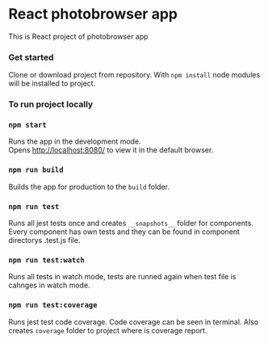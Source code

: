 # React photobrowser app

This is React project of photobrowser app

### Get started

Clone or download project from repository. With `npm install` node modules will be installed to project.

### To run project locally

### `npm start`
Runs the app in the development mode.\
Opens [http://localhost:8080/](http://localhost:8080/) to view it in the default browser.

### `npm run build`

Builds the app for production to the `build` folder.

### `npm run test`

Runs all jest tests once and creates `__snapshots__` folder for components.\
Every component has own tests and they can be found in component directorys .test.js file.

### `npm run test:watch`

Runs all tests in watch mode, tests are runned again when test file is cahnges in watch mode.

### `npm run test:coverage`

Runs jest test code coverage. Code coverage can be seen in terminal. Also creates `coverage` folder to project where is coverage report. 
